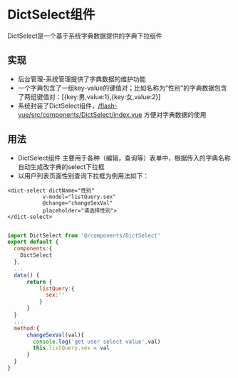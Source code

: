 # DictSelect组件
DictSelect是一个基于系统字典数据提供的字典下拉组件
## 实现
- 后台管理-系统管理提供了字典数据的维护功能
- 一个字典包含了一组key-value的键值对；比如名称为“性别”的字典数据包含了两组键值对：[{key:男,value:1},{key:女,value:2}]
- 系统封装了DictSelect组件，[/flash-vue/src/components/DictSelect/index.vue](https://gitee.com/enilu/web-flash/blob/master/flash-vue-admin/src/components/DictSelect/index.vue) 方便对字典数据的使用

## 用法
- DictSelect组件 主要用于各种（编辑，查询等）表单中，根据传入的字典名称自动生成改字典的select下拉框
- 以用户列表页面性别查询下拉框为例用法如下：
```vue
<dict-select dictName="性别"
           v-model="listQuery.sex"
           @change="changeSexVal"
           placeholder="请选择性别">
</dict-select>
```

```javascript

import DictSelect from '@/components/DictSelect'
export default {
  components:{
    DictSelect
  },
  ...
  data() {
      return {
          listQuery:{
            sex:''
          }
      }
  }
  ...
  method:{
      changeSexVal(val){
        console.log('get user select value',val)
        this.listQuery.sex = val
      }
  }
}
```
